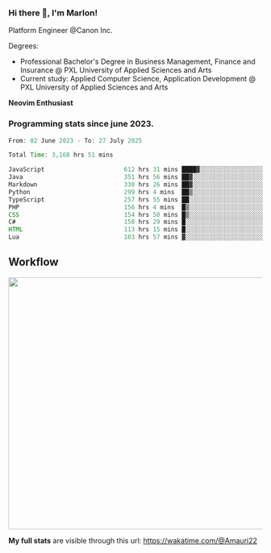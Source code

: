 
### Hi there 👋, I'm Marlon!

Platform Engineer @Canon Inc.

Degrees: 
- Professional Bachelor's Degree in Business Management, Finance and Insurance @ PXL University of Applied Sciences and Arts
- Current study: Applied Computer Science, Application Development @ PXL University of Applied Sciences and Arts

**Neovim Enthusiast**

### Programming stats since june 2023.
<!--START_SECTION:waka-->

```java
From: 02 June 2023 - To: 27 July 2025

Total Time: 3,168 hrs 51 mins

JavaScript                      612 hrs 31 mins ████▓░░░░░░░░░░░░░░░░░░░░   18.90 %
Java                            351 hrs 56 mins ██▓░░░░░░░░░░░░░░░░░░░░░░   10.86 %
Markdown                        330 hrs 26 mins ██▓░░░░░░░░░░░░░░░░░░░░░░   10.20 %
Python                          299 hrs 4 mins  ██▒░░░░░░░░░░░░░░░░░░░░░░   09.23 %
TypeScript                      257 hrs 55 mins ██░░░░░░░░░░░░░░░░░░░░░░░   07.96 %
PHP                             156 hrs 4 mins  █▒░░░░░░░░░░░░░░░░░░░░░░░   04.82 %
CSS                             154 hrs 50 mins █▒░░░░░░░░░░░░░░░░░░░░░░░   04.78 %
C#                              150 hrs 29 mins █░░░░░░░░░░░░░░░░░░░░░░░░   04.64 %
HTML                            113 hrs 15 mins █░░░░░░░░░░░░░░░░░░░░░░░░   03.49 %
Lua                             103 hrs 57 mins ▓░░░░░░░░░░░░░░░░░░░░░░░░   03.21 %
```

<!--END_SECTION:waka-->

## Workflow
<a href="https://wakatime.com"><img width="750" height="500" src="https://wakatime.com/share/@Amauri22/c9755ad7-b574-44e4-a9ee-ddb3582724ea.png" /></a>

**My full stats** are visible through this url: https://wakatime.com/@Amauri22
